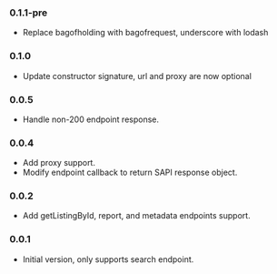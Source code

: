 ### 0.1.1-pre
* Replace bagofholding with bagofrequest, underscore with lodash

### 0.1.0
* Update constructor signature, url and proxy are now optional

### 0.0.5
* Handle non-200 endpoint response.

### 0.0.4
* Add proxy support.
* Modify endpoint callback to return SAPI response object.

### 0.0.2
* Add getListingById, report, and metadata endpoints support.

### 0.0.1
* Initial version, only supports search endpoint.
